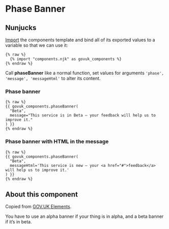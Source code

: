 # Phase Banner

## Nunjucks

[Import](https://mozilla.github.io/nunjucks/templating.html#import) the components template and bind all of its exported values to a variable so that we can use it:

```nunjucks
{% raw %}
  {% import "components.njk" as govuk_components %}
{% endraw %}
```

Call **phaseBanner** like a normal function, set values for arguments `'phase', 'message', 'messageHtml'` to alter its content.

### Phase banner

```nunjucks
{% raw %}
{{ govuk_components.phaseBanner(
  "Beta",
  message="This service is in Beta – your feedback will help us to improve it."
) }}
{% endraw %}
```


### Phase banner with HTML in the message

```nunjucks
{% raw %}
{{ govuk_components.phaseBanner(
  "Beta",
  messageHtml='This service is new – your <a href="#">feedback</a> will help us to improve it.'
) }}
{% endraw %}
```

## About this component

Copied from [GOV.UK Elements](http://govuk-elements.herokuapp.com/alpha-beta-banners/).

You have to use an alpha banner if your thing is in alpha, and a beta banner if it’s in beta.
